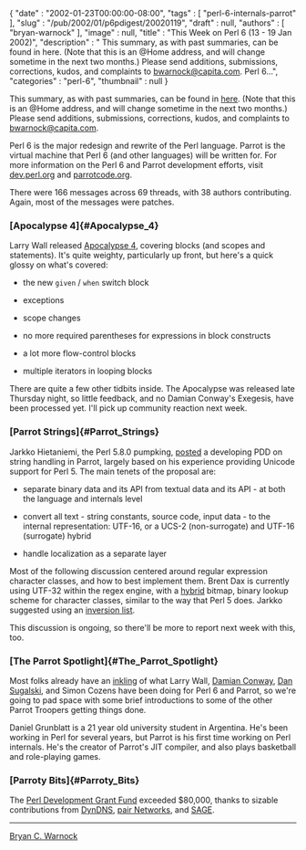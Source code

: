 {
   "date" : "2002-01-23T00:00:00-08:00",
   "tags" : [
      "perl-6-internals-parrot"
   ],
   "slug" : "/pub/2002/01/p6pdigest/20020119",
   "draft" : null,
   "authors" : [
      "bryan-warnock"
   ],
   "image" : null,
   "title" : "This Week on Perl 6 (13 - 19 Jan 2002)",
   "description" : " This summary, as with past summaries, can be found in here. (Note that this is an @Home address, and will change sometime in the next two months.) Please send additions, submissions, corrections, kudos, and complaints to bwarnock@capita.com. Perl 6...",
   "categories" : "perl-6",
   "thumbnail" : null
}





This summary, as with past summaries, can be found in
[here](http://members.home.com/bcwarno/Perl6/digests/). (Note that this
is an @Home address, and will change sometime in the next two months.)
Please send additions, submissions, corrections, kudos, and complaints
to <bwarnock@capita.com>.

Perl 6 is the major redesign and rewrite of the Perl language. Parrot is
the virtual machine that Perl 6 (and other languages) will be written
for. For more information on the Perl 6 and Parrot development efforts,
visit [dev.perl.org](http://dev.perl.org/perl6/) and
[parrotcode.org](http://www.parrotcode.org/).

There were 166 messages across 69 threads, with 38 authors contributing.
Again, most of the messages were patches.

### [Apocalypse 4]{#Apocalypse_4}

Larry Wall released [Apocalypse 4](/pub/a/2002/01/15/apo4.html),
covering blocks (and scopes and statements). It's quite weighty,
particularly up front, but here's a quick glossy on what's covered:

-   the new `given` / `when` switch block

-   exceptions
-   scope changes
-   no more required parentheses for expressions in block constructs
-   a lot more flow-control blocks
-   multiple iterators in looping blocks

There are quite a few other tidbits inside. The Apocalypse was released
late Thursday night, so little feedback, and no Damian Conway's
Exegesis, have been processed yet. I'll pick up community reaction next
week.

### [Parrot Strings]{#Parrot_Strings}

Jarkko Hietaniemi, the Perl 5.8.0 pumpking,
[posted](http://archive.develooper.com/perl6-internals@perl.org/msg07856.html)
a developing PDD on string handling in Parrot, largely based on his
experience providing Unicode support for Perl 5. The main tenets of the
proposal are:

-   separate binary data and its API from textual data and its API - at
    both the language and internals level

-   convert all text - string constants, source code, input data - to
    the internal representation: UTF-16, or a UCS-2 (non-surrogate) and
    UTF-16 (surrogate) hybrid
-   handle localization as a separate layer

Most of the following discussion centered around regular expression
character classes, and how to best implement them. Brent Dax is
currently using UTF-32 within the regex engine, with a
[hybrid](http://archive.develooper.com/perl6-internals@perl.org/msg07859.html)
bitmap, binary lookup scheme for character classes, similar to the way
that Perl 5 does. Jarkko suggested using an [inversion
list](http://archive.develooper.com/perl6-internals@perl.org/msg07884.html).

This discussion is ongoing, so there'll be more to report next week with
this, too.

### [The Parrot Spotlight]{#The_Parrot_Spotlight}

Most folks already have an [inkling](http://dev.perl.org/perl6/people)
of what Larry Wall, [Damian Conway](http://www.yetanother.org/damian/),
[Dan Sugalski](http://www.yetanother.org/dan/), and Simon Cozens have
been doing for Perl 6 and Parrot, so we're going to pad space with some
brief introductions to some of the other Parrot Troopers getting things
done.

Daniel Grunblatt is a 21 year old university student in Argentina. He's
been working in Perl for several years, but Parrot is his first time
working on Perl internals. He's the creator of Parrot's JIT compiler,
and also plays basketball and role-playing games.

### [Parroty Bits]{#Parroty_Bits}

The [Perl Development Grant Fund](http://donate.perl-foundation.org)
exceeded \$80,000, thanks to sizable contributions from
[DynDNS](http://www.dyndns.org), [pair Networks](http://pair.com), and
[SAGE](http://www.usenix.org/sage/).

------------------------------------------------------------------------

[Bryan C. Warnock](http://members.home.com/bcwarno/Perl6/)


